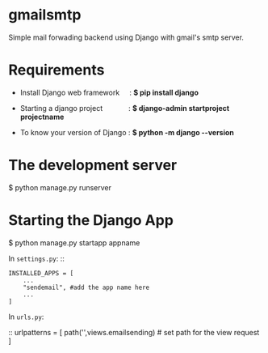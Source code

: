 # gmailsmtp
Simple mail forwading backend using Django with gmail's smtp server.



# Requirements

* Install Django web framework  &nbsp; &nbsp; : **$ pip install django**

* Starting a django project &nbsp; &nbsp; &nbsp; &nbsp; &nbsp; &nbsp;   : **$ django-admin startproject projectname**

* To know your version of Django : **$ python -m django --version**

# The development server 

$ python manage.py runserver

# Starting the Django App

$ python manage.py startapp appname


In ``settings.py``:
::

    INSTALLED_APPS = [
        ...
        "sendemail", #add the app name here
        ...
    ]
    
In ``urls.py``:

::
    urlpatterns = [
    path('',views.emailsending)  # set path for the view request
]



